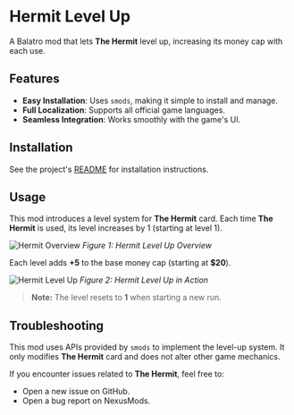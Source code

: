 # Hermit Level Up

A Balatro mod that lets **The Hermit** level up, increasing its money cap with each use.

## Features

- **Easy Installation**: Uses `smods`, making it simple to install and manage.
- **Full Localization**: Supports all official game languages.
- **Seamless Integration**: Works smoothly with the game's UI.

## Installation

See the project's [README](https://github.com/LnxFCA/balatro-mods#readme) for installation instructions.

## Usage

This mod introduces a level system for **The Hermit** card.
Each time **The Hermit** is used, its level increases by 1 (starting at level 1).

![Hermit Overview](https://raw.githubusercontent.com/LnxFCA/balatro-mods/refs/heads/main/hermit-level-up/images/hermit_overview.png)
*Figure 1: Hermit Level Up Overview*

Each level adds **+5** to the base money cap (starting at **$20**).

![Hermit Level Up](https://raw.githubusercontent.com/LnxFCA/balatro-mods/refs/heads/main/hermit-level-up/images/hermit_levelup.png)
*Figure 2: Hermit Level Up in Action*

> **Note:** The level resets to **1** when starting a new run.

## Troubleshooting

This mod uses APIs provided by `smods` to implement the level-up system.
It only modifies **The Hermit** card and does not alter other game mechanics.

If you encounter issues related to **The Hermit**, feel free to:
- Open a new issue on GitHub.
- Open a bug report on NexusMods.
